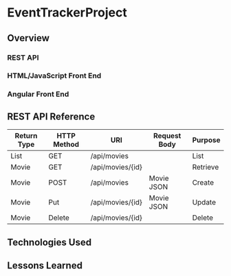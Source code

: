 # EventTrackerProject

## Overview

### REST API

### HTML/JavaScript Front End

### Angular Front End

## REST API Reference
| Return Type | HTTP Method | URI               | Request Body | Purpose  |
|-------------|-------------|-------------------|--------------|----------|
| List<Movie> | GET         | /api/movies       |              | List     |
| Movie       | GET         | /api/movies/{id}  |              | Retrieve |
| Movie       | POST        | /api/movies       | Movie JSON   | Create   |
| Movie       | Put         | /api/movies/{id}  | Movie JSON   | Update   |
| Movie       | Delete      | /api/movies/{id}  |              | Delete   |

## Technologies Used

## Lessons Learned
